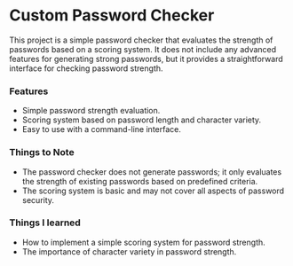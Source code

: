 # Custom Password Checker   
This project is a simple password checker that evaluates the strength of passwords based on a scoring system. It does not include any advanced features for generating strong passwords, but it provides a straightforward interface for checking password strength.

### Features
- Simple password strength evaluation.
- Scoring system based on password length and character variety.
- Easy to use with a command-line interface.

### Things to Note
- The password checker does not generate passwords; it only evaluates the strength of existing passwords based on predefined criteria.
- The scoring system is basic and may not cover all aspects of password security.

### Things I learned
- How to implement a simple scoring system for password strength.
- The importance of character variety in password strength.


